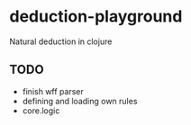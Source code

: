 # deduction-playground

Natural deduction in clojure

## TODO
* finish wff parser
* defining and loading own rules
* core.logic